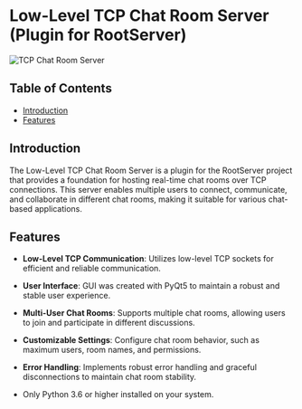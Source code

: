 # Low-Level TCP Chat Room Server (Plugin for RootServer)

![TCP Chat Room Server](assets/tcp_chat_room_server.png)

## Table of Contents
- [Introduction](#introduction)
- [Features](#features)

## Introduction

The Low-Level TCP Chat Room Server is a plugin for the RootServer project that provides a foundation for hosting real-time chat rooms over TCP connections. This server enables multiple users to connect, communicate, and collaborate in different chat rooms, making it suitable for various chat-based applications.

## Features

- **Low-Level TCP Communication**: Utilizes low-level TCP sockets for efficient and reliable communication.

- **User Interface**: GUI was created with PyQt5 to maintain a robust and stable user experience.

- **Multi-User Chat Rooms**: Supports multiple chat rooms, allowing users to join and participate in different discussions.

- **Customizable Settings**: Configure chat room behavior, such as maximum users, room names, and permissions.

- **Error Handling**: Implements robust error handling and graceful disconnections to maintain chat room stability.

- Only Python 3.6 or higher installed on your system.
